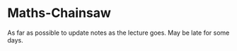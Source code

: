 # Maths-Chainsaw

As far as possible to update notes as the lecture goes. May be late for some days.
